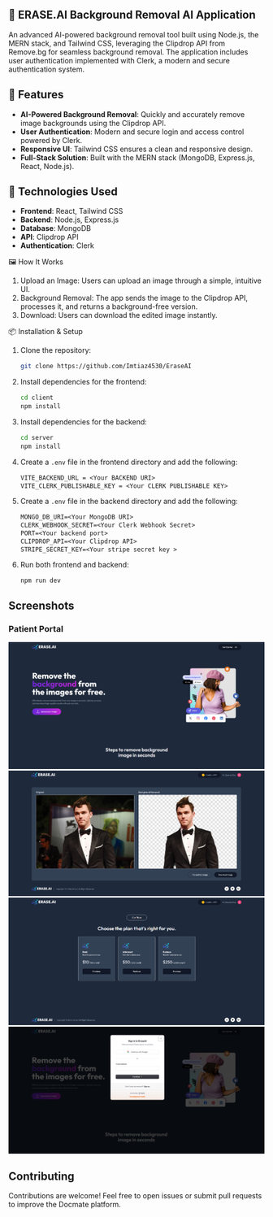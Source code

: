 ## 🌟 ERASE.AI Background Removal AI Application
An advanced AI-powered background removal tool built using Node.js, the MERN stack, and Tailwind CSS, leveraging the Clipdrop API from Remove.bg for seamless background removal. The application includes user authentication implemented with Clerk, a modern and secure authentication system.

## 🚀 Features  
- **AI-Powered Background Removal**: Quickly and accurately remove image backgrounds using the Clipdrop API.  
- **User Authentication**: Modern and secure login and access control powered by Clerk.  
- **Responsive UI**: Tailwind CSS ensures a clean and responsive design.  
- **Full-Stack Solution**: Built with the MERN stack (MongoDB, Express.js, React, Node.js).  

## 🔧 Technologies Used  
- **Frontend**: React, Tailwind CSS  
- **Backend**: Node.js, Express.js  
- **Database**: MongoDB  
- **API**: Clipdrop API  
- **Authentication**: Clerk  


🖼️ How It Works 
   1. Upload an Image: Users can upload an image through a simple, intuitive UI.
   2. Background Removal: The app sends the image to the Clipdrop API, processes it, and returns a background-free version.
   3. Download: Users can download the edited image instantly.

📦 Installation & Setup
1. Clone the repository:

   ```bash
   git clone https://github.com/Imtiaz4530/EraseAI
   ```

2. Install dependencies for the frontend:

   ```bash
   cd client
   npm install
   ```

3. Install dependencies for the backend:

   ```bash
   cd server
   npm install
   ```

4. Create a `.env` file in the frontend directory and add the following:

   ```
   VITE_BACKEND_URL = <Your BACKEND URI>
   VITE_CLERK_PUBLISHABLE_KEY = <Your CLERK PUBLISHABLE KEY>
   ```

5. Create a `.env` file in the backend directory and add the following:

   ```
   MONGO_DB_URI=<Your MongoDB URI>
   CLERK_WEBHOOK_SECRET=<Your Clerk Webhook Secret>
   PORT=<Your backend port>
   CLIPDROP_API=<Your Clipdrop API>
   STRIPE_SECRET_KEY=<Your stripe secret key >
   ```

6. Run both frontend and backend:
   ```bash
   npm run dev
   ```

## Screenshots

### Patient Portal

![HOME PAGE](./client/src/assets/HomeErase.png)
![RESULT PAGE](./client/src/assets/ResultErase.png)
![PURCHASE PAGE](./client/src/assets/PurchaseErase.png)
![LOGIN PAGE](./client/src/assets/LoginErase.png)

## Contributing

Contributions are welcome! Feel free to open issues or submit pull requests to improve the Docmate platform.
